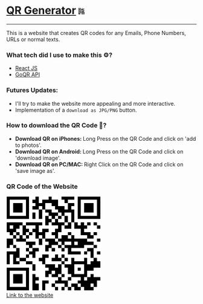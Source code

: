# [QR Generator](https://qr-generator-nine.vercel.app/) ![qr-logo](./favicon.png)
----
This is a website that creates QR codes for any Emails, Phone Numbers, URLs or normal texts.

### What tech did I use to make this ⚙️?
- [React JS](https://reactjs.org/)
- [GoQR API](https://goqr.me/api/)

### Futures Updates:
- I'll try to make the website more appealing and more interactive.
- Implementation of a `download as JPG/PNG` button.

### How to download the QR Code 🔽?
- <b> Download QR on iPhones: </b> Long Press on the QR Code and
              click on 'add to photos'.
-  <b> Download QR on Android: </b> Long Press on the QR Code and
              click on 'download image'.
- <b> Download QR on PC/MAC: </b> Right Click on the QR Code and
              click on 'save image as'.

### QR Code of the Website
![qr-code-of-the-website](./qr-of-the-website.png)
<br>
[Link to the website](https://qr-generator-nine.vercel.app/)

